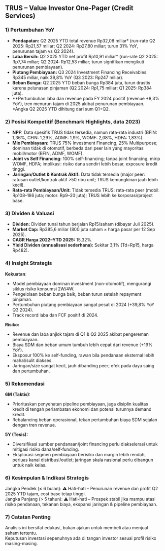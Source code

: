 ## TRUS – Value Investor One-Pager (Credit Services)

### 1) Pertumbuhan YoY
- **Pendapatan:** Q2 2025 YTD total revenue Rp32,08 miliar* (run-rate Q2 2025: Rp21,57 miliar; Q2 2024: Rp27,80 miliar; turun 31% YoY, penurunan tajam vs Q2 2024).
- **Laba Bersih:** Q2 2025 YTD net profit Rp10,91 miliar* (run-rate Q2 2025: Rp7,74 miliar; Q2 2024: Rp12,53 miliar; turun signifikan mengikuti penurunan pembiayaan).
- **Piutang Pembiayaan:** Q3 2024 Investment Financing Receivables Rp345 miliar, naik 39,8% YoY (Q3 2023: Rp247 miliar).
- **Beban Bunga:** Q2 2025 YTD beban bunga Rp384 juta, turun drastis karena pelunasan pinjaman (Q2 2024: Rp1,75 miliar; Q1 2025: Rp384 juta).
- **Pertumbuhan laba dan revenue pada FY 2024 positif (revenue +8,3% YoY), tren menurun tajam di 2025 akibat penurunan pembiayaan.  
\*Angka Q2 2025 YTD dihitung dari sum Q1+Q2.

### 2) Posisi Kompetitif (Benchmark Highlights, data 2023)
- **NPF:** Data spesifik TRUS tidak tersedia, namun rata-rata industri (BFIN: 1,36%, CFIN: 1,29%, ADMF: 1,9%, WOMF: 2,08%, HDFA: 1,83%).
- **Mix Pembiayaan:** TRUS 75% Investment Financing, 25% Multipurpose; dominan tidak di otomotif, berbeda dari peer lain yang mayoritas mobil/motor (BFIN, ADMF, WOMF).
- **Joint vs Self Financing:** 100% self-financing; tanpa joint financing, mirip WOMF, HDFA; implikasi: risiko dana sendiri lebih besar, exposure kredit tinggi.
- **Jaringan/Outlet & Kontrak Aktif:** Data tidak tersedia (major peer: ratusan outlet/kontrak aktif >50 ribu unit; TRUS kemungkinan jauh lebih kecil).
- **Rata-rata Pembiayaan/Unit:** Tidak tersedia TRUS; rata-rata peer (mobil: Rp108–186 juta; motor: Rp9–20 juta); TRUS lebih ke korporasi/project base.

### 3) Dividen & Valuasi
- **Dividen:** Dividen tunai tahun berjalan Rp15/saham (dibayar Juli 2025).
- **Market Cap:** Rp385,6 miliar (800 juta saham × harga pasar per 12 Sep 2025).
- **CAGR Harga 2022–YTD 2025:** 15,32%.
- **Yield Dividen (annualisasi sederhana):** Sekitar 3,1% (Td=Rp15, harga Rp482).

### 4) Insight Strategis
**Kekuatan:**  
- Model pembiayaan dominan investment (non-otomotif), mengurangi siklus risiko konsumsi 2W/4W.
- Pengelolaan beban bunga baik, beban turun setelah repayment pinjaman.
- Pertumbuhan piutang pembiayaan sangat pesat di 2024 (+39,8% YoY Q3 2024).
- Track record laba dan FCF positif di 2024.

**Risiko:**  
- Revenue dan laba anjlok tajam di Q1 & Q2 2025 akibat pengereman pembiayaan.
- Biaya SDM dan beban umum tumbuh lebih cepat dari revenue (+19% YoY).
- Eksposur 100% ke self-funding, rawan bila pendanaan eksternal lebih mahal/sulit diakses.
- Jaringan/size sangat kecil, jauh dibanding peer; efek pada daya saing dan pertumbuhan.

### 5) Rekomendasi  
**6M (Taktis):**  
- Prioritaskan penyehatan pipeline pembiayaan, jaga disiplin kualitas kredit di tengah perlambatan ekonomi dan potensi turunnya demand kredit.
- Rebalancing beban operasional, tekan pertumbuhan biaya SDM sejalan dengan tren revenue.

**5Y (Tesis):**  
- Diversifikasi sumber pendanaan/joint financing perlu diakselerasi untuk mitigasi risiko dana/self-funding.
- Eksplorasi segmen pembiayaan berisiko dan margin lebih rendah, perluas kanal distribusi/outlet; jaringan skala nasional perlu dibangun untuk naik kelas.

### 6) Kesimpulan & Indikasi Strategis
Jangka Pendek (≤ 6 bulan): ⚠️ Hati-hati – Penurunan revenue dan profit Q2 2025 YTD tajam, cost base tetap tinggi.  
Jangka Panjang (> 5 tahun): ⚠️ Hati-hati – Prospek stabil jika mampu atasi risiko pendanaan, tekanan biaya, ekspansi jaringan & pipeline pembiayaan.

### 7) Catatan Penting
Analisis ini bersifat edukasi, bukan ajakan untuk membeli atau menjual saham tertentu.  
Keputusan investasi sepenuhnya ada di tangan investor sesuai profil risiko masing-masing.